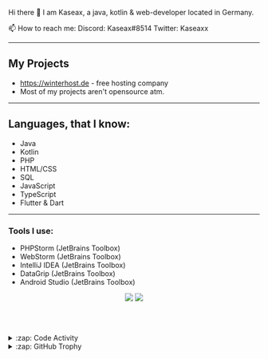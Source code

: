 Hi there 👋
I am Kaseax, a java, kotlin & web-developer located in Germany.

📫 How to reach me:
Discord: Kaseax#8514
Twitter: Kaseaxx

---

## My Projects ##
  - https://winterhost.de - free hosting company
  - Most of my projects aren't opensource atm. 

---

## Languages, that I know:
  - Java
  - Kotlin
  - PHP
  - HTML/CSS 
  - SQL
  - JavaScript
  - TypeScript
  - Flutter & Dart

---
### Tools I use: 
  - PHPStorm (JetBrains Toolbox)
  - WebStorm (JetBrains Toolbox)
  - IntelliJ IDEA (JetBrains Toolbox)
  - DataGrip (JetBrains Toolbox)
  - Android Studio (JetBrains Toolbox)

<p align="center">
	<img src="https://github-readme-stats.vercel.app/api?username=Kaseax&show_icons=true&theme=dark"  />
	<img src="https://github-readme-stats.vercel.app/api/top-langs/?username=Kaseax&layout=compact&theme=dark" />
</p>

<br><br>

<details>
    <summary>:zap: Code Activity</summary>
    <pre>
        <img alt="Code activity" src="https://wakatime.com/share/@e4c440a2-812b-47d5-a001-513731df4423/9d7c1a69-c8be-48da-8b3d-9811e149ce98.svg" height="400" />    
    </pre>
</details>

<details>
    <summary>:zap: GitHub Trophy</summary>
    <pre>
        <p align="left"> <a href="https://github.com/ryo-ma/github-profile-trophy"><img src="https://github-profile-trophy.vercel.app/?username=kaseax" /></a> </p>
    </pre>
</details>

